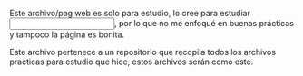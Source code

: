 Este archivo/pag web es solo para estudio, lo cree para estudiar <input>, por lo que no me enfoqué en buenas prácticas y tampoco la página es bonita.

Este archivo pertenece a un repositorio que recopila todos los archivos practicas para estudio que hice, estos archivos serán como este.
